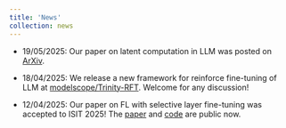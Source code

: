 ```yaml
---
title: 'News'
collection: news
---
```


- 19/05/2025: Our paper on latent computation in LLM was posted on [ArXiv](https://arxiv.org/abs/2505.12629).

- 18/04/2025: We release a new framework for reinforce fine-tuning of LLM at [modelscope/Trinity-RFT](https://github.com/modelscope/Trinity-RFT). Welcome for any discussion!

- 12/04/2025: Our paper on FL with selective layer fine-tuning was accepted to ISIT 2025! The [paper](https://arxiv.org/abs/2408.15600) and [code](https://github.com/hiyuchang/fed_sel_tune) are public now.